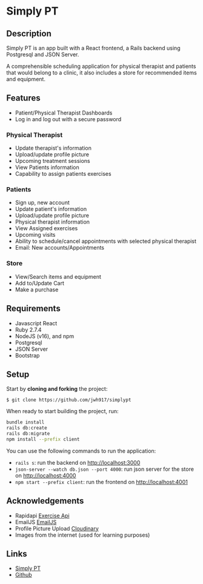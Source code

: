 # Simply PT

## Description

Simply PT is an app built with a React frontend, a Rails backend using Postgresql and JSON Server.

A comprehensible scheduling application for physical therapist and patients that would belong to a clinic, it also includes a store for recommended items and equipment. 

## Features
- Patient/Physical Therapist Dashboards
- Log in and log out with a secure password

### Physical Therapist
- Update therapist's information
- Upload/update profile picture
- Upcoming treatment sessions
- View Patients information
- Capability to assign patients exercises

### Patients
- Sign up, new account 
- Update patient's information
- Upload/update profile picture
- Physical therapist information
- View Assigned exercises
- Upcoming visits
- Ability to schedule/cancel appointments with selected physical therapist
- Email: New accounts/Appointments

### Store
- View/Search items and equipment
- Add to/Update Cart 
- Make a purchase 

## Requirements

- Javascript React
- Ruby 2.7.4
- NodeJS (v16), and npm
- Postgresql
- JSON Server
- Bootstrap


## Setup

Start by **cloning and forking** the project:

```console -
$ git clone https://github.com/jwh917/simplypt
```


When ready to start building the project, run:

```sh
bundle install
rails db:create
rails db:migrate
npm install --prefix client
```

You can use the following commands to run the application:

- `rails s`: run the backend on [http://localhost:3000](http://localhost:3000)
- `json-server --watch db.json --port 4000`: run json server for the store on [http://localhost:4000](http://localhost:4000)
- `npm start --prefix client`: run the frontend on
  [http://localhost:4001](http://localhost:4001)


## Acknowledgements
- Rapidapi [Exercise Api](https://rapidapi.com/developer)
- EmailJS [EmailJS](https://emailjs.com)
- Profile Picture Upload [Cloudinary](https://cloudinary.com)
- Images from the internet (used for learning purposes)

## Links
- [Simply PT](https://simplypt.onrender.com/)
- [Github](https://github.com/jwh917/simplypt)
